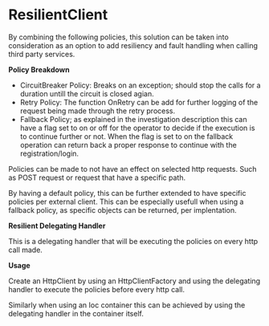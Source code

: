 # ResilientClient

By combining the following policies, this solution can be taken into consideration as an option to add resiliency and fault handling when calling third party services.

**Policy Breakdown**

* CircuitBreaker Policy: Breaks on an exception; should stop the calls for a duration untill the circuit is closed agian.
* Retry Policy: The function OnRetry can be add for further logging of the request being made through the retry process. 
* Fallback Policy; as explained in the investigation description this can have a flag set to on or off for the operator to decide if the execution is to continue further or not. When the flag is set to on the fallback operation can return back a proper response to continue with the registration/login. 

Policies can be made to not have an effect on selected http requests. Such as POST request or request that have a specific path.

By having a default policy, this can be further extended to have specific policies per external client. This can be especially usefull when using a fallback policy, as specific objects can be returned, per implentation. 

**Resilient Delegating Handler**

This is a delegating handler that will be executing the policies on every http call made.

**Usage**

Create an HttpClient by using an HttpClientFactory and using the delegating handler to execute the policies before every http call.

Similarly when using an Ioc container this can be achieved by using the delegating handler in the container itself.
